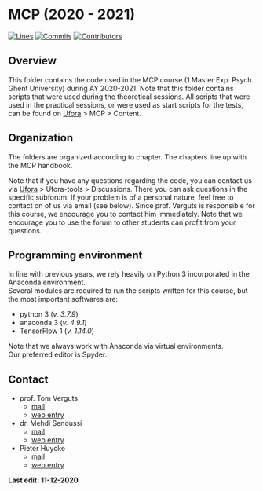 # MCP (2020 - 2021)

[![Lines](https://img.shields.io/tokei/lines/github/CogComNeuroSci/modeling-master?style=plastic?color=yellowgreen)](https://img.shields.io/tokei/lines/github/CogComNeuroSci/modeling-master?style=plastic?color=yellowgreen)
[![Commits](https://img.shields.io/github/last-commit/CogComNeuroSci/modeling-master?style=plastic)](https://img.shields.io/github/last-commit/CogComNeuroSci/modeling-master?style=plastic)
[![Contributors](https://img.shields.io/github/contributors/CogComNeuroSci/modeling-master?style=plastic)](https://img.shields.io/github/contributors/CogComNeuroSci/modeling-master?style=plastic)

## Overview

This folder contains the code used in the MCP course (1 Master Exp. Psych. Ghent University) during AY 2020-2021. Note that this folder contains scripts that were used during the theoretical sessions. All scripts that were used in the practical sessions, or were used as start scripts for the tests, can be found on [Ufora](https://ufora.ugent.be/d2l/home) > MCP > Content.

## Organization

The folders are organized according to chapter. The chapters line up with the MCP handbook.

Note that if you have any questions regarding the code, you can contact us via [Ufora](https://ufora.ugent.be/d2l/home) > Ufora-tools > Discussions. There you can ask questions in the specific subforum. If your problem is of a personal nature, feel free to contact on of us via email (see below). Since prof. Verguts is responsible for this course, we encourage you to contact him immediately. Note that we encourage you to use the forum to other students can profit from your questions.

## Programming environment   

In line with previous years, we rely heavily on Python 3 incorporated in the Anaconda environment.   
Several modules are required to run the scripts written for this course, but the most important softwares are:

- python 3 (*v. 3.7.9*)
- anaconda 3 (*v. 4.9.1*)
- TensorFlow 1 (*v. 1.14.0*)

Note that we always work with Anaconda via virtual environments.   
Our preferred editor is Spyder.

## Contact

- prof. Tom Verguts
    * [mail](mailto:Tom.Verguts@UGent.be)
    * [web entry](https://www.cogcomneurosci.com/about/#principal-investigator)
- dr. Mehdi Senoussi
    * [mail](mailto:Mehdi.Senoussi@UGent.be)
    * [web entry](https://www.cogcomneurosci.com/about/#mehdi-senoussi)
- Pieter Huycke  
    * [mail](mailto:Pieter.Huycke@UGent.be)
    * [web entry](https://www.cogcomneurosci.com/about/#pieter-huycke)

[Lab website]: https://cogcomneurosci.com/

**Last edit: 11-12-2020**
